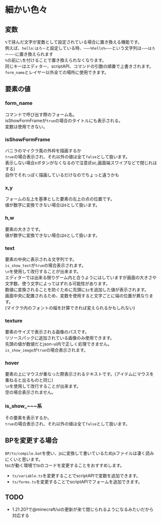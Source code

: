 # 細かい色々

## 変数

`%`で挟んだ文字が変数として設定されている場合に置き換える機能です。<br>
例えば、`hello:はろー`と設定している時、`~~~%hello%~~~`という文字列は`~~~はろー~~~`に置き換えられます<br>
`%`の前に`\`を付けることで置き換えられなくなります。<br>
同じキーはエディター、scriptAPI、コマンドの引数の順番で上書きされます。<br>
`form_name`とレイヤー以外全ての場所に使用できます。

## 要素の値

### form_name

コマンドで呼び出す際のフォーム名。<br>
isShowFormFrameが`true`の場合のタイトルにも表示される。<br>
変数は使用できない。

### isShowFormFrame

バニラのマイクラ風の外枠を描画するか<br>
`true`の場合表示され、それ以外の値は全て`false`として扱います。<br>
表示しない場合xボタンがなくなるので注意(Esc,画面端スワイプなどで閉じれはする)<br>
自作でそれっぽく描画しているだけなのでちょっと違うかも<br>

### x,y

フォームの左上を基準とした要素の左上の点の位置です。<br>
値が数字に変換できない場合は`0`として扱います。

### h,w

要素の大きさです。<br>
値が数字に変換できない場合は`0`として扱います。

### text

要素の中央に表示される文字列です。<br>
`is_show_text`が`true`の場合表示されます。<br>
`\n`を使用して改行することが出来ます。<br>
エディターでは出来る限りゲーム内と合うようにはしていますが画面の大きさや文字数、使う文字によってはずれる可能性があります。<br>
数値に変換されることを防ぐために先頭に`§z`を追加した値が表示されます。<br>
画面中央に配置されるため、変数を使用すると文字ごとに端の位置が異なります。<br>
(マイクラ内のフォントの幅を計算できれば変えられるかもしれない)

### texture

要素のサイズで表示される画像のパスです。<br>
リソースパックに追加されている画像のみ使用できます。<br>
先頭の値が数値だとjson-ui内で正しく処理できません。<br>
`is_show_image`が`true`の場合表示されます。<br>

### hover

要素の上にマウスが重なった際表示されるテキストです。(アイテムにマウスを重ねると出るものと同じ)<br>
`\n`を使用して改行することが出来ます。<br>
空の場合表示されません。

### is_show_~~~系

その要素を表示するか。<br>
`true`の場合表示され、それ以外の値は全て`false`として扱います。

## BPを変更する場合

`BP/ts/compile.bat`を使い、jsに変換して書いているためjsファイルは凄く読みにくいと思います。<br>
tscが動く環境でtsのコードを変更することをおすすめします。

- `ts/variable.ts`を変更することでscriptAPIで変数を追加できます。
- `ts/forms.ts`を変更することでscriptAPIでフォームを追加できます。

## TODO

- 1.21.20?で@minecraft/uiの更新が来て閉じられるようになるみたいだから対応する
